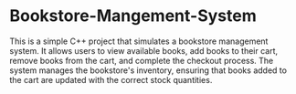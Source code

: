 # Bookstore-Mangement-System
This is a simple C++ project that simulates a bookstore management system. It allows users to view available books, add books to their cart, remove books from the cart, and complete the checkout process. The system manages the bookstore's inventory, ensuring that books added to the cart are updated with the correct stock quantities.
